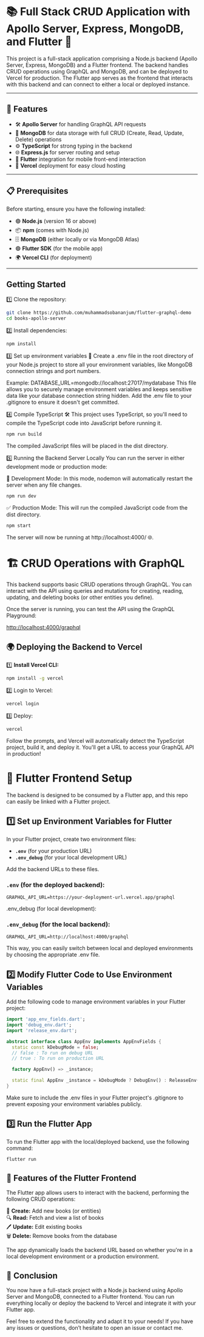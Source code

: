 # 📚 Full Stack CRUD Application with Apollo Server, Express, MongoDB, and Flutter 🚀

This project is a full-stack application comprising a Node.js backend (Apollo Server, Express, MongoDB) and a Flutter frontend. The backend handles CRUD operations using GraphQL and MongoDB, and can be deployed to Vercel for production. The Flutter app serves as the frontend that interacts with this backend and can connect to either a local or deployed instance.

---

## 🚀 Features

- 🛠️ **Apollo Server** for handling GraphQL API requests
- 💾 **MongoDB** for data storage with full CRUD (Create, Read, Update, Delete) operations
- ⚙️ **TypeScript** for strong typing in the backend
- 🌐 **Express.js** for server routing and setup
- 📱 **Flutter** integration for mobile front-end interaction
- 🔄 **Vercel** deployment for easy cloud hosting

---

## 📋 Prerequisites

Before starting, ensure you have the following installed:

- 🟢 **Node.js** (version 16 or above)
- 📦 **npm** (comes with Node.js)
- 🗄️ **MongoDB** (either locally or via MongoDB Atlas)
- 🟢 **Flutter SDK** (for the mobile app)
- 🌍 **Vercel CLI** (for deployment)

---

## Getting Started

1️⃣ Clone the repository:

```bash
git clone https://github.com/muhammadsobananjum/flutter-graphql-demo
cd books-apollo-server
```

2️⃣ Install dependencies:
```bash
npm install
```

3️⃣ Set up environment variables 🌱
Create a .env file in the root directory of your Node.js project to store all your environment variables, like MongoDB connection strings and port numbers.

Example:
DATABASE_URL=mongodb://localhost:27017/mydatabase
This file allows you to securely manage environment variables and keeps sensitive data like your database connection string hidden. Add the .env file to your .gitignore to ensure it doesn't get committed.

4️⃣ Compile TypeScript 🛠️
This project uses TypeScript, so you'll need to compile the TypeScript code into JavaScript before running it.
```bash
npm run build
```
The compiled JavaScript files will be placed in the dist directory.

5️⃣ Running the Backend Server Locally
You can run the server in either development mode or production mode:

🔄 Development Mode:
In this mode, nodemon will automatically restart the server when any file changes.
```bash
npm run dev
```
✅ Production Mode:
This will run the compiled JavaScript code from the dist directory.
```bash
npm start
```
The server will now be running at http://localhost:4000/ 🌐.

# 🏗️ CRUD Operations with GraphQL

This backend supports basic CRUD operations through GraphQL. You can interact with the API using queries and mutations for creating, reading, updating, and deleting books (or other entities you define).

Once the server is running, you can test the API using the GraphQL Playground:

[http://localhost:4000/graphql](http://localhost:4000/graphql)

## 🌍 Deploying the Backend to Vercel

1️⃣ **Install Vercel CLI:**
```bash
npm install -g vercel
```

2️⃣ Login to Vercel:
```bash
vercel login
```

3️⃣ Deploy:
```bash
vercel
```

Follow the prompts, and Vercel will automatically detect the TypeScript project, build it, and deploy it. You'll get a URL to access your GraphQL API in production!

# 📱 Flutter Frontend Setup

The backend is designed to be consumed by a Flutter app, and this repo can easily be linked with a Flutter project.

## 1️⃣ Set up Environment Variables for Flutter

In your Flutter project, create two environment files:

- **`.env`** (for your production URL)
- **`.env_debug`** (for your local development URL)

Add the backend URLs to these files.

### `.env` (for the deployed backend):
```plaintext
GRAPHQL_API_URL=https://your-deployment-url.vercel.app/graphql
```
.env_debug (for local development):

### `.env_debug` (for the local backend):
```plaintext
GRAPHQL_API_URL=http://localhost:4000/graphql
```
This way, you can easily switch between local and deployed environments by choosing the appropriate .env file.

## 2️⃣ Modify Flutter Code to Use Environment Variables

Add the following code to manage environment variables in your Flutter project:

```dart
import 'app_env_fields.dart';
import 'debug_env.dart';
import 'release_env.dart';

abstract interface class AppEnv implements AppEnvFields {
  static const kDebugMode = false; 
  // false : To run on debug URL
  // true : To run on production URL

  factory AppEnv() => _instance;

  static final AppEnv _instance = kDebugMode ? DebugEnv() : ReleaseEnv();
}
```

Make sure to include the .env files in your Flutter project's .gitignore to prevent exposing your environment variables publicly.

## 3️⃣ Run the Flutter App

To run the Flutter app with the local/deployed backend, use the following command:

```bash
flutter run
```

## 🌟 Features of the Flutter Frontend

The Flutter app allows users to interact with the backend, performing the following CRUD operations:

📘 **Create:** Add new books (or entities)  
🔍 **Read:** Fetch and view a list of books  
🖊️ **Update:** Edit existing books  
🗑️ **Delete:** Remove books from the database  

The app dynamically loads the backend URL based on whether you're in a local development environment or a production environment.

## 📝 Conclusion

You now have a full-stack project with a Node.js backend using Apollo Server and MongoDB, connected to a Flutter frontend. You can run everything locally or deploy the backend to Vercel and integrate it with your Flutter app.

Feel free to extend the functionality and adapt it to your needs! If you have any issues or questions, don’t hesitate to open an issue or contact me.
